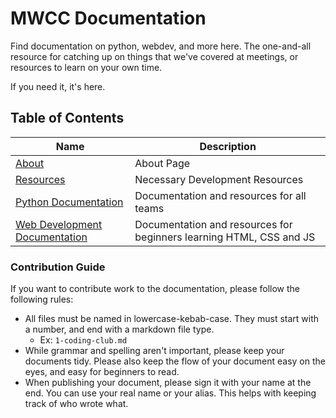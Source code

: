 # MWCC Documentation

Find documentation on python, webdev, and more here. The one-and-all resource for catching up on things that we've covered at meetings, or resources to learn on your own time.

If you need it, it's here.


## Table of Contents

|Name|Description|
|----|-----------|
|[About](./mwcc/about.md)|About Page|
|[Resources](./mwcc/resources.md)|Necessary Development Resources|
|[Python Documentation](./python)|Documentation and resources for all teams|
|[Web Development Documentation](./webdev)|Documentation and resources for beginners learning HTML, CSS and JS|


### Contribution Guide

If you want to contribute work to the documentation, please follow the following rules:

- All files must be named in lowercase-kebab-case. They must start with a number, and end with a markdown file type.
    - Ex: `1-coding-club.md`
- While grammar and spelling aren't important, please keep your documents tidy. Please also keep the flow of your document easy on the eyes, and easy for beginners to read.
- When publishing your document, please sign it with your name at the end. You can use your real name or your alias. This helps with keeping track of who wrote what.
